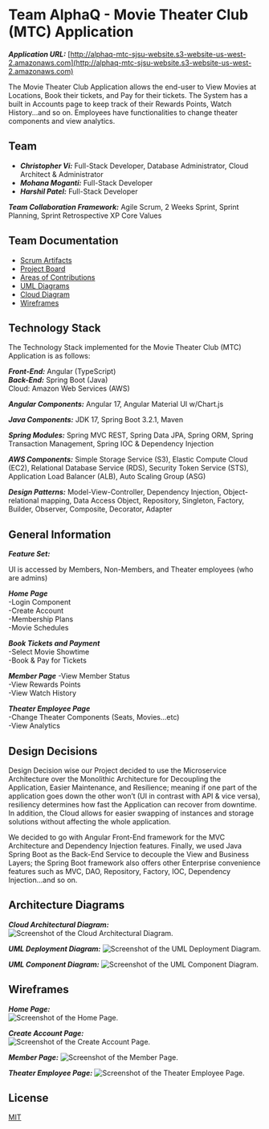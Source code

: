 # Team AlphaQ - Movie Theater Club (MTC) Application

***Application URL:*** [http://alphaq-mtc-sjsu-website.s3-website-us-west-2.amazonaws.com](http://alphaq-mtc-sjsu-website.s3-website-us-west-2.amazonaws.com)

The Movie Theater Club Application allows the end-user to View Movies at Locations, Book their tickets, and Pay for their tickets. The System has a built in Accounts page to keep track of their Rewards Points, Watch History...and so on. Employees have functionalities to change theater components and view analytics.

## Team
* ***Christopher Vi:*** Full-Stack Developer, Database Administrator, Cloud Architect & Administrator  
* ***Mohana Moganti:*** Full-Stack Developer  
* ***Harshil Patel:*** Full-Stack Developer

***Team Collaboration Framework:*** Agile Scrum, 2 Weeks Sprint, Sprint Planning, Sprint Retrospective XP Core Values

## Team Documentation

* [Scrum Artifacts](https://drive.google.com/drive/folders/1Px_koY1QXeSbXKLLa84SCP5LAb92hWh0?usp=drive_link)  
* [Project Board](https://github.com/orgs/gopinathsjsu/projects/93)  
* [Areas of Contributions](https://docs.google.com/document/d/1zFmsmeepCnnBEpHNpllcrioHCpwILlS9/edit?usp=drive_link&ouid=116396627694076638973&rtpof=true&sd=true)
* [UML Diagrams](https://drive.google.com/drive/folders/1-lI6e47wj2tLQ0uaHSoFZbFRu-VBPHJk?usp=drive_link)  
* [Cloud Diagram](https://drive.google.com/drive/folders/1I4VWLmxZZ3hCCJRD7ZYGSfhmx4tQNCHj?usp=drive_link)  
* [Wireframes](https://drive.google.com/drive/folders/1Em0gnieiS61n4U2eUz41sRXt2Rcbd964?usp=drive_link)

## Technology Stack
The Technology Stack implemented for the Movie Theater Club (MTC) Application is as follows:

***Front-End:*** Angular (TypeScript)  
***Back-End:*** Spring Boot (Java)  
Cloud: Amazon Web Services (AWS)  


***Angular Components:*** Angular 17, Angular Material UI w/Chart.js

***Java Components:*** JDK 17, Spring Boot 3.2.1, Maven

***Spring Modules:*** Spring MVC REST, Spring Data JPA, Spring ORM, Spring Transaction Management, Spring IOC & Dependency Injection  

***AWS Components:*** Simple Storage Service (S3), Elastic Compute Cloud (EC2), Relational Database Service (RDS), Security Token Service (STS), Application Load Balancer (ALB), Auto Scaling Group (ASG)  


***Design Patterns:*** Model-View-Controller, Dependency Injection, Object-relational mapping, Data Access Object, Repository, Singleton, Factory, Builder, Observer, Composite, Decorator, Adapter  

## General Information

***Feature Set:***

UI is accessed by Members, Non-Members, and Theater employees (who are admins)

***Home Page***  
-Login Component  
-Create Account  
-Membership Plans  
-Movie Schedules  

***Book Tickets and Payment***  
-Select Movie Showtime    
-Book & Pay for Tickets  

***Member Page***
-View Member Status  
-View Rewards Points  
-View Watch History  

***Theater Employee Page***  
-Change Theater Components (Seats, Movies...etc)  
-View Analytics

## Design Decisions

Design Decision wise our Project decided to use the Microservice Architecture over the Monolithic Architecture for Decoupling the Application, Easier Maintenance, and Resilience; meaning if one part of the application goes down the other won’t (UI in contrast with API & vice versa), resiliency determines how fast the Application can recover from downtime. In addition, the Cloud allows for easier swapping of instances and storage solutions without affecting the whole application.
  
We decided to go with Angular Front-End framework for the MVC Architecture and Dependency Injection features. Finally, we used Java Spring Boot as the Back-End Service to decouple the View and Business Layers; the Spring Boot framework also offers other Enterprise convenience features such as MVC, DAO, Repository, Factory, IOC, Dependency Injection…and so on.    

## Architecture Diagrams
***Cloud Architectural Diagram:***  
![Screenshot of the Cloud Architectural Diagram.](https://github.com/gopinathsjsu/team-project-alphaq/blob/main/movie-theater-club-ui/src/assets/diagrams/cloud/AWS%20Architecture%20-%20Team%20AlphaQ.jpg)

***UML Deployment Diagram:***
![Screenshot of the UML Deployment Diagram.](https://github.com/gopinathsjsu/team-project-alphaq/blob/main/movie-theater-club-ui/src/assets/diagrams/uml/UML%20Deployment%20Diagram%20-%20Team%20AlphaQ.jpg)

***UML Component Diagram:***
![Screenshot of the UML Component Diagram.](https://github.com/gopinathsjsu/team-project-alphaq/blob/main/movie-theater-club-ui/src/assets/diagrams/uml/UML%20Component%20Diagram%20-%20Team%20AlphaQ.jpg)

## Wireframes
***Home Page:***  
![Screenshot of the Home Page.](https://github.com/gopinathsjsu/team-project-alphaq/blob/main/movie-theater-club-ui/src/assets/diagrams/ui%20wireframes/Home_Page.png)

***Create Account Page:***  
![Screenshot of the Create Account Page.](https://github.com/gopinathsjsu/team-project-alphaq/blob/main/movie-theater-club-ui/src/assets/diagrams/ui%20wireframes/Create_Account_Page.png)

***Member Page:***
![Screenshot of the Member Page.](https://github.com/gopinathsjsu/team-project-alphaq/blob/main/movie-theater-club-ui/src/assets/diagrams/ui%20wireframes/Member_Page.png)

***Theater Employee Page:***
![Screenshot of the Theater Employee Page.](https://github.com/gopinathsjsu/team-project-alphaq/blob/main/movie-theater-club-ui/src/assets/diagrams/ui%20wireframes/Theater_Employee_Page.png)

## License

[MIT](https://choosealicense.com/licenses/mit/)